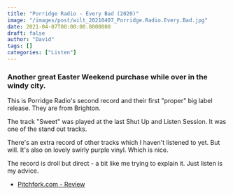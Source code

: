 ```yaml
---
title: "Porridge Radio - Every Bad (2020)"
image: "/images/post/wilt_20210407_Porridge.Radio.Every.Bad.jpg"
date: 2021-04-07T00:00:00.0000000
draft: false
author: "David"
tags: []
categories: ["Listen"]
---
```

### Another great Easter Weekend purchase while over in the windy city.

 This is Porridge Radio's second record and their first "proper" big label release. They are from Brighton.

 The track "Sweet" was played at the last Shut Up and Listen Session. It was one of the stand out tracks.

 There's an extra record of other tracks which I haven't listened to yet. But will. It's also on lovely swirly purple vinyl. Which is nice.

 The record is droll but direct - a bit like me trying to explain it. Just listen is my advice.

-  [Pitchfork.com - Review](https://pitchfork.com/reviews/albums/porridge-radio-every-bad/)